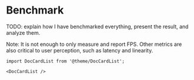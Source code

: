 # Benchmark

TODO: explain how I have benchmarked everything, present the result, and analyze them.

Note: It is not enough to only measure and report FPS. Other metrics are also critical to user perception, such as
latency and linearity.

```mdx-code-block
import DocCardList from '@theme/DocCardList';

<DocCardList />
```
